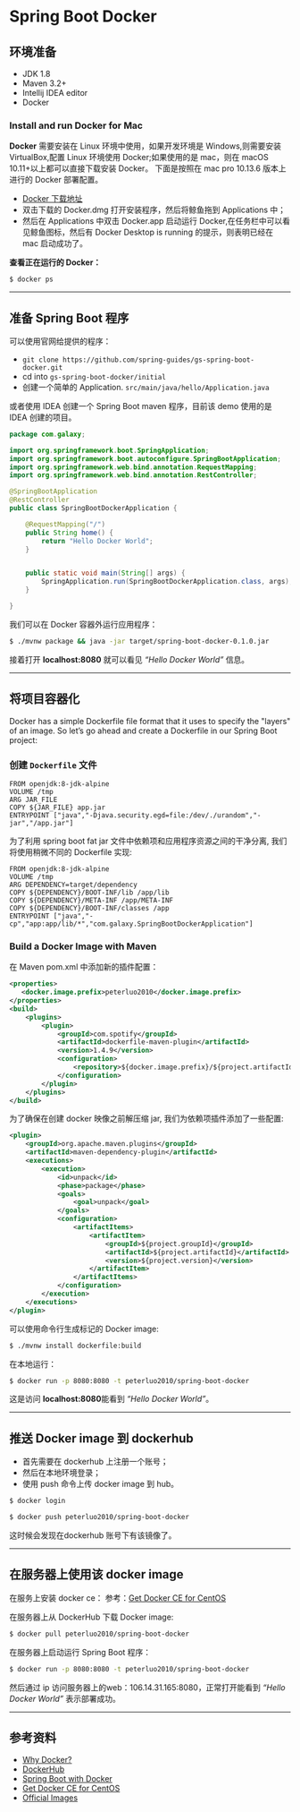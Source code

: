 # Spring Boot Docker


## 环境准备
- JDK 1.8
- Maven 3.2+
- Intellij IDEA editor
- Docker


### Install and run Docker for Mac
**Docker** 需要安装在 Linux 环境中使用，如果开发环境是 Windows,则需要安装 VirtualBox,配置 Linux 环境使用 Docker;如果使用的是 mac，则在 macOS 10.11+以上都可以直接下载安装 Docker。
下面是按照在 mac pro 10.13.6 版本上进行的 Docker 部署配置。
* [Docker 下载地址](https://docs.docker.com/docker-for-mac/install/)
* 双击下载的 Docker.dmg 打开安装程序，然后将鲸鱼拖到 Applications 中；
* 然后在 Applications 中双击 Docker.app 启动运行 Docker,在任务栏中可以看见鲸鱼图标，然后有 Docker Desktop is running 的提示，则表明已经在 mac 启动成功了。

**查看正在运行的 Docker：**
```bash
$ docker ps
```
***

## 准备 Spring Boot 程序
可以使用官网给提供的程序：

- ``` git clone https://github.com/spring-guides/gs-spring-boot-docker.git ```
- cd into ```gs-spring-boot-docker/initial```
- 创建一个简单的 Application. ```src/main/java/hello/Application.java```

或者使用 IDEA 创建一个 Spring Boot maven 程序，目前该 demo 使用的是 IDEA 创建的项目。
```java
package com.galaxy;

import org.springframework.boot.SpringApplication;
import org.springframework.boot.autoconfigure.SpringBootApplication;
import org.springframework.web.bind.annotation.RequestMapping;
import org.springframework.web.bind.annotation.RestController;

@SpringBootApplication
@RestController
public class SpringBootDockerApplication {

	@RequestMapping("/")
	public String home() {
		return "Hello Docker World";
	}


	public static void main(String[] args) {
		SpringApplication.run(SpringBootDockerApplication.class, args);
	}

}

```
我们可以在 Docker 容器外运行应用程序：
```bash
$ ./mvnw package && java -jar target/spring-boot-docker-0.1.0.jar
```
接着打开 **localhost:8080** 就可以看见 *“Hello Docker World”* 信息。

***
## 将项目容器化
Docker has a simple Dockerfile file format that it uses to specify the "layers" of an image. So let’s go ahead and create a Dockerfile in our Spring Boot project:
### 创建 ```Dockerfile``` 文件
```docker
FROM openjdk:8-jdk-alpine
VOLUME /tmp
ARG JAR_FILE
COPY ${JAR_FILE} app.jar
ENTRYPOINT ["java","-Djava.security.egd=file:/dev/./urandom","-jar","/app.jar"]
```
为了利用 spring boot fat jar 文件中依赖项和应用程序资源之间的干净分离, 我们将使用稍微不同的 Dockerfile 实现:
```docker
FROM openjdk:8-jdk-alpine
VOLUME /tmp
ARG DEPENDENCY=target/dependency
COPY ${DEPENDENCY}/BOOT-INF/lib /app/lib
COPY ${DEPENDENCY}/META-INF /app/META-INF
COPY ${DEPENDENCY}/BOOT-INF/classes /app
ENTRYPOINT ["java","-cp","app:app/lib/*","com.galaxy.SpringBootDockerApplication"]
```

### Build a Docker Image with Maven
在 Maven pom.xml 中添加新的插件配置：
```xml
<properties>
   <docker.image.prefix>peterluo2010</docker.image.prefix>
</properties>
<build>
    <plugins>
        <plugin>
            <groupId>com.spotify</groupId>
            <artifactId>dockerfile-maven-plugin</artifactId>
            <version>1.4.9</version>
            <configuration>
                <repository>${docker.image.prefix}/${project.artifactId}</repository>
            </configuration>
        </plugin>
    </plugins>
</build>
```
为了确保在创建 docker 映像之前解压缩 jar, 我们为依赖项插件添加了一些配置:
```xml
<plugin>
    <groupId>org.apache.maven.plugins</groupId>
    <artifactId>maven-dependency-plugin</artifactId>
    <executions>
        <execution>
            <id>unpack</id>
            <phase>package</phase>
            <goals>
                <goal>unpack</goal>
            </goals>
            <configuration>
                <artifactItems>
                    <artifactItem>
                        <groupId>${project.groupId}</groupId>
                        <artifactId>${project.artifactId}</artifactId>
                        <version>${project.version}</version>
                    </artifactItem>
                </artifactItems>
            </configuration>
        </execution>
    </executions>
</plugin>

```

可以使用命令行生成标记的 Docker image:
```bash
$ ./mvnw install dockerfile:build
```
 在本地运行：
 ```bash
$ docker run -p 8080:8080 -t peterluo2010/spring-boot-docker
```
这是访问 **localhost:8080**能看到 *“Hello Docker World”*。

***

## 推送 Docker image 到 dockerhub
* 首先需要在 dockerhub 上注册一个账号；
* 然后在本地环境登录；
* 使用 push 命令上传 docker image 到 hub。

```bash
$ docker login
```

```bash
$ docker push peterluo2010/spring-boot-docker
```
这时候会发现在dockerhub 账号下有该镜像了。

***

## 在服务器上使用该 docker image
在服务上安装 docker ce：
参考：[Get Docker CE for CentOS](https://docs.docker.com/install/linux/docker-ce/centos/)

在服务器上从 DockerHub 下载 Docker image:
```bash
$ docker pull peterluo2010/spring-boot-docker
```
在服务器上启动运行 Spring Boot 程序：
```bash
$ docker run -p 8080:8080 -t peterluo2010/spring-boot-docker
```
然后通过 ip 访问服务器上的web：106.14.31.165:8080，正常打开能看到 *“Hello Docker World”* 表示部署成功。

***
## 参考资料
* [Why Docker?](https://yeasy.gitbooks.io/docker_practice/introduction/why.html)
* [DockerHub](https://hub.docker.com/)
* [Spring Boot with Docker](https://spring.io/guides/gs/spring-boot-docker/#initial)
* [Get Docker CE for CentOS](https://docs.docker.com/install/linux/docker-ce/centos/)
* [Official Images](https://hub.docker.com/search/?type=image&image_filter=official)






